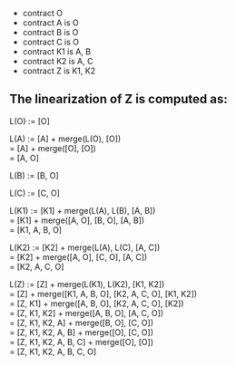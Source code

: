 - contract O
- contract A is O
- contract B is O
- contract C is O
- contract K1 is A, B
- contract K2 is A, C
- contract Z is K1, K2

## The linearization of Z is computed as:

L(O) := [O]

L(A) := [A] + merge(L(O), [O])  
      = [A] + merge([O], [O])  
      = [A, O]  

L(B) := [B, O]  

L(C) := [C, O]  

L(K1) := [K1] + merge(L(A), L(B), [A, B])  
       = [K1] + merge([A, O], [B, O], [A, B])  
       = [K1, A, B, O]  

L(K2) := [K2] + merge(L(A), L(C), [A, C])  
       = [K2] + merge([A, O], [C, O], [A, C])  
       = [K2, A, C, O]  

L(Z) := [Z] + merge(L(K1), L(K2), [K1, K2])  
      = [Z] + merge([K1, A, B, O], [K2, A, C, O], [K1, K2])  
      = [Z, K1] + merge([A, B, O], [K2, A, C, O], [K2])  
      = [Z, K1, K2] + merge([A, B, O], [A, C, O])  
      = [Z, K1, K2, A] + merge([B, O], [C, O])  
      = [Z, K1, K2, A, B] + merge([O], [C, O])  
      = [Z, K1, K2, A, B, C] + merge([O], [O])  
      = [Z, K1, K2, A, B, C, O]  
